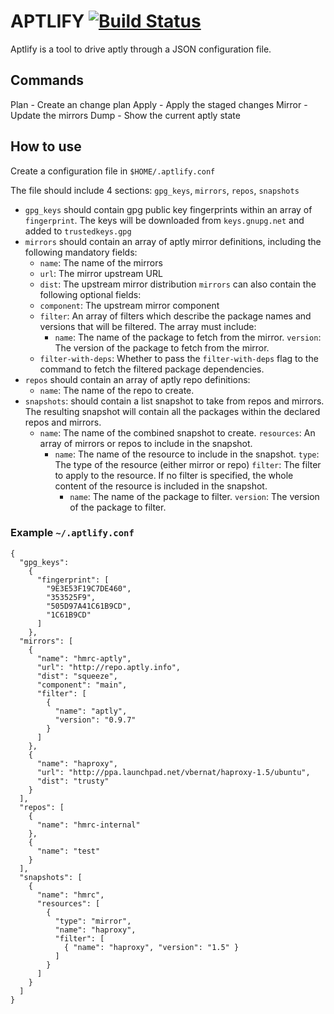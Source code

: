 # APTLIFY [![Build Status](https://travis-ci.org/queeno/aptlify.svg?branch=master)](https://travis-ci.org/queeno/aptlify)

Aptlify is a tool to drive aptly through a JSON configuration file.

## Commands

Plan - Create an change plan
Apply - Apply the staged changes
Mirror - Update the mirrors
Dump - Show the current aptly state

## How to use

Create a configuration file in `$HOME/.aptlify.conf`

The file should include 4 sections: `gpg_keys`, `mirrors`, `repos`, `snapshots`

  - `gpg_keys` should contain gpg public key fingerprints within an array of `fingerprint`.
    The keys will be downloaded from `keys.gnupg.net` and added to `trustedkeys.gpg`
  - `mirrors` should contain an array of aptly mirror definitions, including the following
    mandatory fields:
    - `name`: The name of the mirrors
    - `url`: The mirror upstream URL
    - `dist`: The upstream mirror distribution
    `mirrors` can also contain the following optional fields:
    - `component`: The upstream mirror component
    - `filter`: An array of filters which describe the package names and versions that will be filtered. The array must include:
      - `name`: The name of the package to fetch from the mirror.
        `version`: The version of the package to fetch from the mirror.
    - `filter-with-deps`: Whether to pass the `filter-with-deps` flag to the command to fetch the filtered package dependencies.
  - `repos` should contain an array of aptly repo definitions:
      - `name`: The name of the repo to create.
  - `snapshots`: should contain a list snapshot to take from repos and mirrors.
    The resulting snapshot will contain all the packages within the declared repos and mirrors.
    - `name`: The name of the combined snapshot to create.
      `resources`: An array of mirrors or repos to include in the snapshot.
      - `name`: The name of the resource to include in the snapshot.
        `type`: The type of the resource (either mirror or repo)
        `filter`: The filter to apply to the resource. If no filter is specified, the whole content of the resource is included in the snapshot.
        - `name`: The name of the package to filter.
          `version`: The version of the package to filter.

### Example `~/.aptlify.conf`

```
{
  "gpg_keys":
    {
      "fingerprint": [
        "9E3E53F19C7DE460",
        "353525F9",
        "505D97A41C61B9CD",
        "1C61B9CD"
      ]
    },
  "mirrors": [
    {
      "name": "hmrc-aptly",
      "url": "http://repo.aptly.info",
      "dist": "squeeze",
      "component": "main",
      "filter": [
        {
          "name": "aptly",
          "version": "0.9.7"
        }
      ]
    },
    {
      "name": "haproxy",
      "url": "http://ppa.launchpad.net/vbernat/haproxy-1.5/ubuntu",
      "dist": "trusty"
    }
  ],
  "repos": [
    {
      "name": "hmrc-internal"
    },
    {
      "name": "test"
    }
  ],
  "snapshots": [
    {
      "name": "hmrc",
      "resources": [
        {
          "type": "mirror",
          "name": "haproxy",
          "filter": [
            { "name": "haproxy", "version": "1.5" }
          ]
        }
      ]
    }
  ]
}
```
